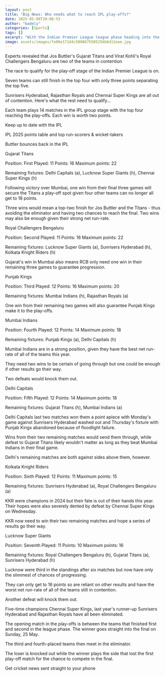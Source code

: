 ```yaml
---
layout: post
title: "Big News: Who needs what to reach IPL play-offs?"
date: 2025-05-08T20:08:53
author: "badely"
categories: [Sports]
tags: []
excerpt: "With the Indian Premier League league phase heading into the closing stretch, here is what each team needs to reach the play-offs."
image: assets/images/fe06e171d4c5808675505256b6d11eae.jpg
---
```


Experts revealed that Jos Buttler's Gujarat Titans and Virat Kohli's Royal Challengers Bengaluru are two of the teams in contention 

The race to qualify for the play-off stage of the Indian Premier League is on.

Seven teams can still finish in the top four with only three points separating the top five.

Sunrisers Hyderabad, Rajasthan Royals and Chennai Super Kings are all out of contention. Here's what the rest need to qualify...

Each team plays 14 matches in the IPL group stage with the top four reaching the play-offs. Each win is worth two points.

Keep up to date with the IPL

IPL 2025 points table and top run-scorers & wicket-takers

Buttler bounces back in the IPL

Gujarat Titans

Position: First Played: 11 Points: 16 Maximum points: 22

Remaining fixtures: Delhi Capitals (a), Lucknow Super Giants (h), Chennai Super Kings (h) 

Following victory over Mumbai, one win from their final three games will secure the Titans a play-off spot given four other teams can no longer all get to 18 points.

Three wins would mean a top-two finish for Jos Buttler and the Titans - thus avoiding the eliminator and having two chances to reach the final. Two wins may also be enough given their strong net run-rate.

Royal Challengers Bengaluru

Position: Second Played: 11 Points: 16 Maximum points: 22

Remaining fixtures: Lucknow Super Giants (a), Sunrisers Hyderabad (h), Kolkata Knight Riders (h)

Gujarat's win in Mumbai also means RCB only need one win in their remaining three games to guarantee progression. 

Punjab Kings

Position: Third Played: 12 Points: 16 Maximum points: 20 

Remaining fixtures: Mumbai Indians (h), Rajasthan Royals (a)

One win from their remaining two games will also guarantee Punjab Kings make it to the play-offs.

Mumbai Indians

Position: Fourth Played: 12 Points: 14 Maximum points: 18

Remaining fixtures: Punjab Kings (a), Delhi Capitals (h)

Mumbai Indians are in a strong position, given they have the best net run-rate of all of the teams this year.

They need two wins to be certain of going through but one could be enough if other results go their way. 

Two defeats would knock them out.

Delhi Capitals

Position: Fifth Played: 12 Points: 14 Maximum points: 18

Remaining fixtures: Gujarat Titans (h), Mumbai Indians (a)

Delhi Capitals last two matches won them a point apiece with Monday's game against Sunrisers Hyderabad washed out and Thursday's fixture with Punjab Kings abandoned because of floodlight failure.

Wins from their two remaining matches would send them through, while defeat to Gujarat Titans likely wouldn't matter as long as they beat Mumbai Indians in their final game.

Delhi's remaining matches are both against sides above them, however.

Kolkata Knight Riders

Position: Sixth Played: 12 Points: 11 Maximum points: 15

Remaining fixtures: Sunrisers Hyderabad (a), Royal Challengers Bengaluru (a)

KKR were champions in 2024 but their fate is out of their hands this year. Their hopes were also severely dented by defeat by Chennai Super Kings on Wednesday.

KKR now need to win their two remaining matches and hope a series of results go their way.

Lucknow Super Giants

Position: Seventh Played: 11 Points: 10 Maximum points: 16

Remaining fixtures: Royal Challengers Bengaluru (h), Gujarat Titans (a), Sunrisers Hyderabad (h)

Lucknow were third in the standings after six matches but now have only the slimmest of chances of progressing.

They can only get to 16 points so are reliant on other results and have the worst net run-rate of all of the teams still in contention.

Another defeat will knock them out.

Five-time champions Chennai Super Kings, last year's runner-up Sunrisers Hyderabad and Rajasthan Royals have all been eliminated.

The opening match in the play-offs is between the teams that finished first and second in the league phase. The winner goes straight into the final on Sunday, 25 May.

The third and fourth-placed teams then meet in the eliminator. 

The loser is knocked out while the winner plays the side that lost the first play-off match for the chance to compete in the final.

Get cricket news sent straight to your phone

